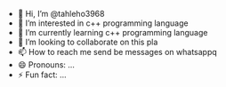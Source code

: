 - 👋 Hi, I’m @tahleho3968
- 👀 I’m interested in c++ programming language 
- 🌱 I’m currently learning c++ programming language 
- 💞️ I’m looking to collaborate on this pla
- 📫 How to reach me send be messages on whatsappq
- 😄 Pronouns: ...
- ⚡ Fun fact: ...

<!---
tahleho3968/tahleho3968 is a ✨ special ✨ repository because its `README.md` (this file) appears on your GitHub profile.
You can click the Preview link to take a look at your changes.
--->
